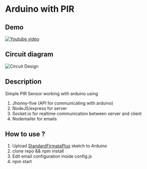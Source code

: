 # Arduino with PIR
## Demo ##
[![Youtube video](https://img.youtube.com/vi/cZqZxsAJVDM/0.jpg)](https://www.youtube.com/watch?v=cZqZxsAJVDM)
## Circuit diagram ##
![Circuit Design](http://www.adrirobot.it/sensori/pir_sensor/immagini/hc-sr501_schema_test.jpg)
## Description ##
Simple PIR Sensor working with arduino using 
1. Jhonny-five (API for communicating with arduino)
2. NodeJS/express for server
3. Socket.io for realtime communication between server and client
4. Nodemailer for emails
## How to use ? ##
1. Upload [StandardFirmataPlus](https://github.com/firmata/arduino/blob/master/examples/StandardFirmataPlus/StandardFirmataPlus.ino) sketch to Arduino  
2. clone repo && npm install
3. Edit email configuration inside config.js 
4. npm start

